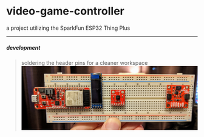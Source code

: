 # video-game-controller
a project utilizing the SparkFun ESP32 Thing Plus

---
##### development
> soldering the header pins for a cleaner workspace
![](resources/images/alpha.jpg)